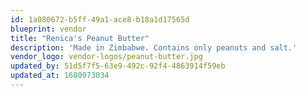 ```yaml
---
id: 1a080672-b5ff-49a1-ace8-b18a1d17565d
blueprint: vendor
title: "Renica's Peanut Butter"
description: 'Made in Zimbabwe. Contains only peanuts and salt.'
vendor_logo: vendor-logos/peanut-butter.jpg
updated_by: 51d5f7f5-63e9-492c-92f4-4863914f59eb
updated_at: 1680973034
---
```

